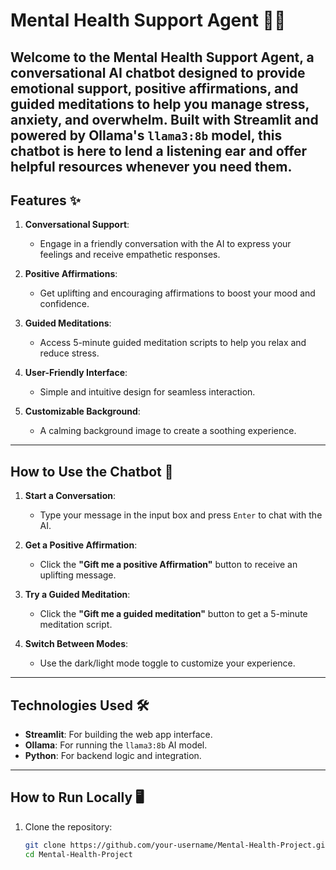 # Mental Health Support Agent 🤖💬

Welcome to the **Mental Health Support Agent**, a conversational AI chatbot designed to provide emotional support, positive affirmations, and guided meditations to help you manage stress, anxiety, and overwhelm. Built with **Streamlit** and powered by **Ollama**'s `llama3:8b` model, this chatbot is here to lend a listening ear and offer helpful resources whenever you need them.
---

## Features ✨

1. **Conversational Support**:
   - Engage in a friendly conversation with the AI to express your feelings and receive empathetic responses.

2. **Positive Affirmations**:
   - Get uplifting and encouraging affirmations to boost your mood and confidence.

3. **Guided Meditations**:
   - Access 5-minute guided meditation scripts to help you relax and reduce stress.

4. **User-Friendly Interface**:
   - Simple and intuitive design for seamless interaction.

5. **Customizable Background**:
   - A calming background image to create a soothing experience.

---

## How to Use the Chatbot 🚀

1. **Start a Conversation**:
   - Type your message in the input box and press `Enter` to chat with the AI.

2. **Get a Positive Affirmation**:
   - Click the **"Gift me a positive Affirmation"** button to receive an uplifting message.

3. **Try a Guided Meditation**:
   - Click the **"Gift me a guided meditation"** button to get a 5-minute meditation script.

4. **Switch Between Modes**:
   - Use the dark/light mode toggle to customize your experience.

---

## Technologies Used 🛠️

- **Streamlit**: For building the web app interface.
- **Ollama**: For running the `llama3:8b` AI model.
- **Python**: For backend logic and integration.

---


## How to Run Locally 🖥️

1. Clone the repository:
   ```bash
   git clone https://github.com/your-username/Mental-Health-Project.git
   cd Mental-Health-Project
